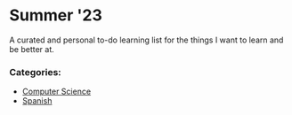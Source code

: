 # Summer '23

A curated and personal to-do learning list for the things I want to learn and be better at.

### Categories:

- [Computer Science](https://github.com/aayushkananu/summer-23/tree/main/computer-science)
- [Spanish](https://github.com/aayushkananu/summer-23/tree/main/spanish)

